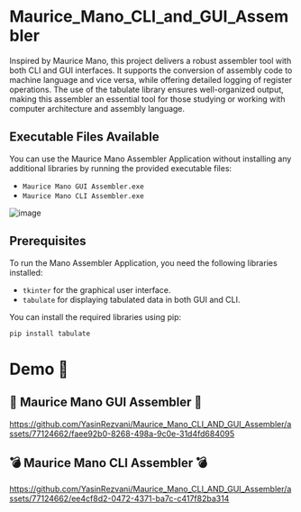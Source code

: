 # Maurice_Mano_CLI_and_GUI_Assembler
Inspired by Maurice Mano, this project delivers a robust assembler tool with both CLI and GUI interfaces. It supports the conversion of assembly code to machine language and vice versa, while offering detailed logging of register operations. The use of the tabulate library ensures well-organized output, making this assembler an essential tool for those studying or working with computer architecture and assembly language.

## Executable Files Available
You can use the Maurice Mano Assembler Application without installing any additional libraries by running the provided executable files:
- `Maurice Mano GUI Assembler.exe`
- `Maurice Mano CLI Assembler.exe`
  
![image](https://github.com/YasinRezvani/Maurice_Mano_CLI_AND_GUI_Assembler/assets/77124662/90bfa3f8-1c58-4ac5-a7c6-dd71968f8abd)

## Prerequisites

To run the Mano Assembler Application, you need the following libraries installed:

- `tkinter` for the graphical user interface.
- `tabulate` for displaying tabulated data in both GUI and CLI.

You can install the required libraries using pip:

```
pip install tabulate 
```
# Demo :tada:

## :gift: Maurice Mano GUI Assembler :gift:
https://github.com/YasinRezvani/Maurice_Mano_CLI_AND_GUI_Assembler/assets/77124662/faee92b0-8268-498a-9c0e-31d4fd684095

## :bomb: Maurice Mano CLI Assembler :bomb:
https://github.com/YasinRezvani/Maurice_Mano_CLI_AND_GUI_Assembler/assets/77124662/ee4cf8d2-0472-4371-ba7c-c417f82ba314






